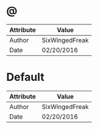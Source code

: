 # @
| Attribute | Value |
| ---  | ---     |
| Author | SixWingedFreak |
| Date | 02/20/2016 |
# Default
| Attribute | Value |
| ---  | ---     |
| Author | SixWingedFreak |
| Date | 02/20/2016 |
